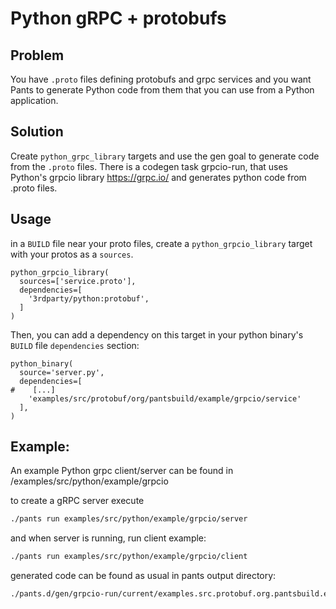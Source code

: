 # Python gRPC + protobufs

## Problem
You have `.proto` files defining protobufs and grpc services and you want Pants to generate Python code from them that you can use from a Python application.

## Solution
Create `python_grpc_library` targets and use the gen goal to generate code from the `.proto` files. There is a codegen task grpcio-run, that uses Python's grpcio library https://grpc.io/ and generates python code from .proto files.

## Usage

in a `BUILD` file near your proto files, create a `python_grpcio_library` target with your protos as a `sources`.

```build
python_grpcio_library(
  sources=['service.proto'],
  dependencies=[
    '3rdparty/python:protobuf',
  ]
)
```

Then, you can add a dependency on this target in your python binary's `BUILD` file `dependencies` section:

```build
python_binary(
  source='server.py',
  dependencies=[
#    [...]
    'examples/src/protobuf/org/pantsbuild/example/grpcio/service'
  ],
)
```

## Example:
An example Python grpc client/server can be found in /examples/src/python/example/grpcio

to create a gRPC server execute
```bash
./pants run examples/src/python/example/grpcio/server
```

and when server is running, run client example:
```bash
./pants run examples/src/python/example/grpcio/client
```

generated code can be found as usual in pants output directory:
```bash
./pants.d/gen/grpcio-run/current/examples.src.protobuf.org.pantsbuild.example.service.service/current/org/pantsbuild/example/service
```
